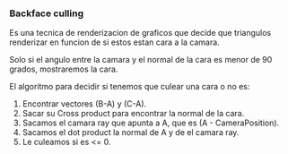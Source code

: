 ### Backface culling
Es una tecnica de renderizacion de graficos que decide que triangulos renderizar en funcion de si
estos estan cara a la camara.

Solo si el angulo entre la camara y el normal de la cara es menor de 90 grados, mostraremos la cara.

El algoritmo para decidir si tenemos que culear una cara o no es:

1. Encontrar vectores (B-A) y (C-A).
2. Sacar su Cross product para encontrar la normal de la cara.
3. Sacamos el camara ray que apunta a A, que es (A - CameraPosition).
4. Sacamos el dot product la normal de A y de el camara ray.
5. Le culeamos si es <= 0.
